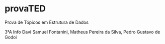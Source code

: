 # provaTED
Prova de Tópicos em Estrutura de Dados

3°A Info
Davi Samuel Fontanini,
Matheus Pereira da Silva,
Pedro Gustavo de Godoi
